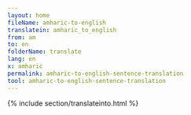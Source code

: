 ```yaml
---
layout: home
fileName: amharic-to-english
translatein: amharic_to_english
from: am
to: en
folderName: translate
lang: en
x: amharic
permalink: amharic-to-english-sentence-translation
tool: amharic-to-english-sentence-translation
---
```

{% include section/translateinto.html %}